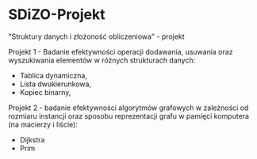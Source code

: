 # SDiZO-Projekt
"Struktury danych i złożoność obliczeniowa" - projekt

Projekt 1 - Badanie efektywności operacji dodawania, usuwania oraz wyszukiwania elementów w różnych strukturach danych:
- Tablica dynamiczna,
- Lista dwukierunkowa,
- Kopiec binarny,

Projekt 2 - badanie efektywności algorytmów grafowych w zależności od rozmiaru instancji oraz sposobu reprezentacji grafu w pamięci komputera (na macierzy i liście):
- Dijkstra
- Prim

